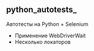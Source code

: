 ## python_autotests_
Автотесты на Python + Selenium
- Применение WebDriverWait
- Несколько локаторов

